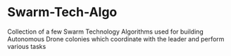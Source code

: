 # Swarm-Tech-Algo
Collection of a few Swarm Technology Algorithms used for building Autonomous Drone colonies which coordinate with the leader and perform various tasks
